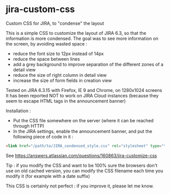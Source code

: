 # jira-custom-css
Custom CSS for JIRA, to "condense" the layout

This is a simple CSS to customize the layout of JIRA 6.3, so that the information is more condensed.
The goal was to see more information on the screen, by avoiding wasted space :
- reduce the font size to 12px instead of 14px
- reduce the space between lines
- add a grey background to improve separation of the different zones of a detail view
- reduce the size of right column in detail view
- increase the size of form fields in creation view

Tested on JIRA 6.3.15 with Firefox, IE 9 and Chrome, on 1280x1024 screens
It has been reported NOT to work on JIRA Cloud instances (because they seem to escape HTML tags in the announcement banner)

Installation :
- Put the CSS file somewhere on the server (where it can be reached through HTTP)
- In the JIRA settings, enable the announcement banner, and put the following piece of code in it :
```html
<link href="/path/to/JIRA_condensed_style.css" rel="stylesheet" type="text/css" />
```

See https://answers.atlassian.com/questions/160863/jira-customize-css

Tip : if you modify the CSS and want to be 100% sure the browsers don't use on old cached version,
you can modify the CSS filename each time you modify it (for example with a date suffix)

This CSS is certainly not perfect : if you improve it, please let me know.
